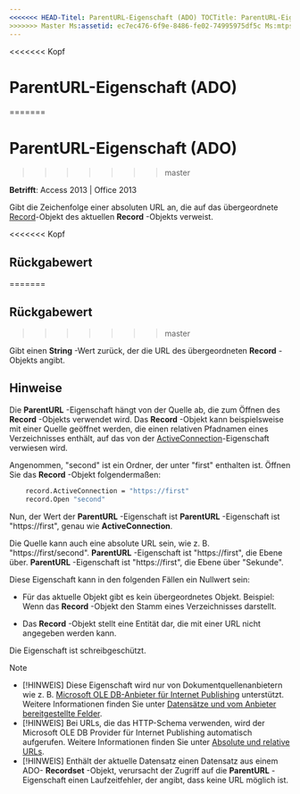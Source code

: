 ```yaml
---
<<<<<<< HEAD-Titel: ParentURL-Eigenschaft (ADO) TOCTitle: ParentURL-Eigenschaft (ADO) === Titel: ParentURL-Eigenschaft (ADO) TOCTitle: ParentURL-Eigenschaft (ADO)
>>>>>>> Master Ms:assetid: ec7ec476-6f9e-8486-fe02-74995975df5c Ms:mtpsurl: https://msdn.microsoft.com/library/JJ250200(v=office.15) Ms:contentKeyID: 48548517 ms.date: 09/18/2015 Mtps_version: Office. 15
---
```


<<<<<<< Kopf
# <a name="parenturl-property-ado"></a>ParentURL-Eigenschaft (ADO)
=======
# <a name="parenturl-property-ado"></a>ParentURL-Eigenschaft (ADO)
>>>>>>> master

**Betrifft**: Access 2013 | Office 2013

Gibt die Zeichenfolge einer absoluten URL an, die auf das übergeordnete [Record](record-object-ado.md)-Objekt des aktuellen **Record** -Objekts verweist.

<<<<<<< Kopf
## <a name="return-value"></a>Rückgabewert
=======
## <a name="return-value"></a>Rückgabewert
>>>>>>> master

Gibt einen **String** -Wert zurück, der die URL des übergeordneten **Record** -Objekts angibt.

## <a name="remarks"></a>Hinweise

Die **ParentURL** -Eigenschaft hängt von der Quelle ab, die zum Öffnen des **Record** -Objekts verwendet wird. Das **Record** -Objekt kann beispielsweise mit einer Quelle geöffnet werden, die einen relativen Pfadnamen eines Verzeichnisses enthält, auf das von der [ActiveConnection](activeconnection-property-ado.md)-Eigenschaft verwiesen wird.

Angenommen, "second" ist ein Ordner, der unter "first" enthalten ist. Öffnen Sie das **Record** -Objekt folgendermaßen:

```vb
    record.ActiveConnection = "https://first"
    record.Open "second"
```

Nun, der Wert der **ParentURL** -Eigenschaft ist **ParentURL** -Eigenschaft ist "https://first", genau wie **ActiveConnection**.

Die Quelle kann auch eine absolute URL sein, wie z. B. "https://first/second". **ParentURL** -Eigenschaft ist "https://first", die Ebene über. **ParentURL** -Eigenschaft ist "https://first", die Ebene über "Sekunde".

Diese Eigenschaft kann in den folgenden Fällen ein Nullwert sein:

- Für das aktuelle Objekt gibt es kein übergeordnetes Objekt. Beispiel: Wenn das **Record** -Objekt den Stamm eines Verzeichnisses darstellt.

- Das **Record** -Objekt stellt eine Entität dar, die mit einer URL nicht angegeben werden kann.

Die Eigenschaft ist schreibgeschützt.


> [!NOTE]
> - [!HINWEIS] Diese Eigenschaft wird nur von Dokumentquellenanbietern wie z. B. [Microsoft OLE DB-Anbieter für Internet Publishing](microsoft-ole-db-provider-for-internet-publishing.md) unterstützt. Weitere Informationen finden Sie unter [Datensätze und vom Anbieter bereitgestellte Felder](records-and-provider-supplied-fields.md).
> - [!HINWEIS] Bei URLs, die das HTTP-Schema verwenden, wird der Microsoft OLE DB Provider für Internet Publishing automatisch aufgerufen. Weitere Informationen finden Sie unter [Absolute und relative URLs](absolute-and-relative-urls.md). 
> - [!HINWEIS] Enthält der aktuelle Datensatz einen Datensatz aus einem ADO- **Recordset** -Objekt, verursacht der Zugriff auf die **ParentURL** -Eigenschaft einen Laufzeitfehler, der angibt, dass keine URL möglich ist.


